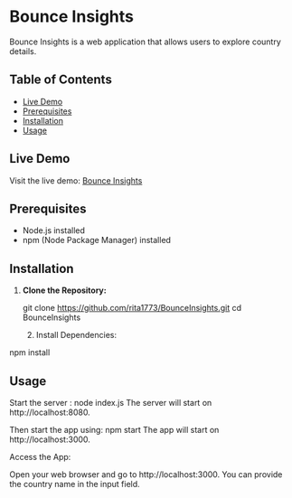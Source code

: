 # Bounce Insights

Bounce Insights is a web application that allows users to explore country details.

## Table of Contents

- [Live Demo](#live-demo)
- [Prerequisites](#prerequisites)
- [Installation](#installation)
- [Usage](#usage)

## Live Demo

Visit the live demo: [Bounce Insights](https://bounce-insights-rita1773.vercel.app/)

## Prerequisites

- Node.js installed
- npm (Node Package Manager) installed

## Installation

1. **Clone the Repository:**

  
   git clone https://github.com/rita1773/BounceInsights.git
   cd BounceInsights

   2. Install Dependencies:


npm install

## Usage

Start the server :
node index.js
The server will start on http://localhost:8080. 

Then start the app using:
npm start
The app will start on http://localhost:3000.


Access the App:

Open your web browser and go to http://localhost:3000. You can provide the country name in the input field.



